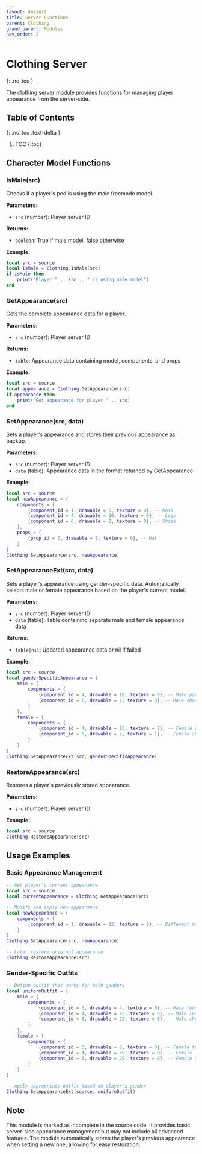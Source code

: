 ```yaml
---
layout: default
title: Server Functions
parent: Clothing
grand_parent: Modules
nav_order: 2
---
```


# Clothing Server
{: .no_toc }

The clothing server module provides functions for managing player appearance from the server-side.

## Table of Contents
{: .no_toc .text-delta }

1. TOC
{:toc}

## Character Model Functions

### IsMale(src)

Checks if a player's ped is using the male freemode model.

**Parameters:**
- `src` (number): Player server ID

**Returns:**
- `boolean`: True if male model, false otherwise

**Example:**
```lua
local src = source
local isMale = Clothing.IsMale(src)
if isMale then
    print("Player " .. src .. " is using male model")
end
```

### GetAppearance(src)

Gets the complete appearance data for a player.

**Parameters:**
- `src` (number): Player server ID

**Returns:**
- `table`: Appearance data containing model, components, and props

**Example:**
```lua
local src = source
local appearance = Clothing.GetAppearance(src)
if appearance then
    print("Got appearance for player " .. src)
end
```

### SetAppearance(src, data)

Sets a player's appearance and stores their previous appearance as backup.

**Parameters:**
- `src` (number): Player server ID
- `data` (table): Appearance data in the format returned by GetAppearance

**Example:**
```lua
local src = source
local newAppearance = {
    components = {
        {component_id = 1, drawable = 5, texture = 0}, -- Mask
        {component_id = 4, drawable = 10, texture = 0}, -- Legs
        {component_id = 6, drawable = 1, texture = 0}, -- Shoes
    },
    props = {
        {prop_id = 0, drawable = 8, texture = 0}, -- Hat
    }
}
Clothing.SetAppearance(src, newAppearance)
```

### SetAppearanceExt(src, data)

Sets a player's appearance using gender-specific data. Automatically selects male or female appearance based on the player's current model.

**Parameters:**
- `src` (number): Player server ID
- `data` (table): Table containing separate male and female appearance data

**Returns:**
- `table|nil`: Updated appearance data or nil if failed

**Example:**
```lua
local src = source
local genderSpecificAppearance = {
    male = {
        components = {
            {component_id = 4, drawable = 10, texture = 0}, -- Male pants
            {component_id = 6, drawable = 1, texture = 0}, -- Male shoes
        }
    },
    female = {
        components = {
            {component_id = 4, drawable = 15, texture = 2}, -- Female pants
            {component_id = 6, drawable = 5, texture = 1}, -- Female shoes
        }
    }
}
Clothing.SetAppearanceExt(src, genderSpecificAppearance)
```

### RestoreAppearance(src)

Restores a player's previously stored appearance.

**Parameters:**
- `src` (number): Player server ID

**Example:**
```lua
local src = source
Clothing.RestoreAppearance(src)
```

## Usage Examples

### Basic Appearance Management

```lua
-- Get player's current appearance
local src = source
local currentAppearance = Clothing.GetAppearance(src)

-- Modify and apply new appearance
local newAppearance = {
    components = {
        {component_id = 1, drawable = 12, texture = 0}, -- Different mask
    }
}
Clothing.SetAppearance(src, newAppearance)

-- Later restore original appearance
Clothing.RestoreAppearance(src)
```

### Gender-Specific Outfits

```lua
-- Define outfit that works for both genders
local uniformOutfit = {
    male = {
        components = {
            {component_id = 3, drawable = 4, texture = 0}, -- Male torso
            {component_id = 4, drawable = 25, texture = 0}, -- Male legs
            {component_id = 6, drawable = 25, texture = 0}, -- Male shoes
        }
    },
    female = {
        components = {
            {component_id = 3, drawable = 6, texture = 0}, -- Female torso
            {component_id = 4, drawable = 35, texture = 0}, -- Female legs  
            {component_id = 6, drawable = 29, texture = 0}, -- Female shoes
        }
    }
}

-- Apply appropriate outfit based on player's gender
Clothing.SetAppearanceExt(source, uniformOutfit)
```

## Note

This module is marked as incomplete in the source code. It provides basic server-side appearance management but may not include all advanced features. The module automatically stores the player's previous appearance when setting a new one, allowing for easy restoration.

